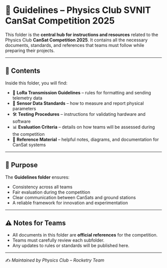 # 📂 Guidelines – Physics Club SVNIT CanSat Competition 2025

This folder is the **central hub for instructions and resources** related to the Physics Club **CanSat Competition 2025**. It contains all the necessary documents, standards, and references that teams must follow while preparing their projects.

---

## 📑 Contents

Inside this folder, you will find:

* 📡 **LoRa Transmission Guidelines** – rules for formatting and sending telemetry data
* 🔭 **Sensor Data Standards** – how to measure and report physical parameters
* 🛠 **Testing Procedures** – instructions for validating hardware and software
* 📊 **Evaluation Criteria** – details on how teams will be assessed during the competition
* 📂 **Reference Material** – helpful notes, diagrams, and documentation for CanSat systems

---

## 🎯 Purpose

The **Guidelines folder** ensures:

* Consistency across all teams
* Fair evaluation during the competition
* Clear communication between CanSats and ground stations
* A reliable framework for innovation and experimentation

---

## ⚠️ Notes for Teams

* All documents in this folder are **official references** for the competition.
* Teams must carefully review each subfolder.
* Any updates to rules or standards will be published here.

---

✍️ *Maintained by Physics Club – Rocketry Team*
